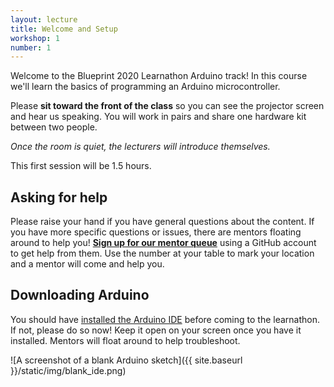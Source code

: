 ```yaml
---
layout: lecture
title: Welcome and Setup
workshop: 1
number: 1
---
```


Welcome to the Blueprint 2020 Learnathon Arduino track! In this course we'll
learn the basics of programming an Arduino microcontroller.

Please **sit toward the front of the class** so you can see the projector
screen and hear us speaking. You will work in pairs and share one hardware
kit between two people.

_Once the room is quiet, the lecturers will introduce themselves._

This first session will be 1.5 hours.

## Asking for help

Please raise your hand if you have general questions about the content. If
you have more specific questions or issues, there are mentors floating around
to help you! **[Sign up for our mentor queue][queue]** using a GitHub account
to get help from them. Use the number at your table to mark your location and
a mentor will come and help you.

## Downloading Arduino

You should have [installed the Arduino IDE][arduino] before coming to the
learnathon. If not, please do so now! Keep it open on your screen once you
have it installed. Mentors will float around to help troubleshoot.

![A screenshot of a blank Arduino sketch]({{ site.baseurl }}/static/img/blank_ide.png)

[arduino]: https://www.arduino.cc/en/Main/Software
[queue]: https://q.hackmit.org